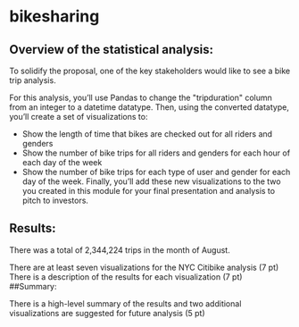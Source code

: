 # bikesharing

## Overview of the statistical analysis:

To solidify the proposal, one of the key stakeholders would like to see a bike trip analysis.

For this analysis, you’ll use Pandas to change the "tripduration" column from an integer to a datetime datatype. Then, using the converted datatype, you’ll create a set of visualizations to:

* Show the length of time that bikes are checked out for all riders and genders
* Show the number of bike trips for all riders and genders for each hour of each day of the week
* Show the number of bike trips for each type of user and gender for each day of the week.
Finally, you’ll add these new visualizations to the two you created in this module for your final presentation and analysis to pitch to investors.

## Results:

There was a total of 2,344,224 trips in the month of August.



There are at least seven visualizations for the NYC Citibike analysis (7 pt)
There is a description of the results for each visualization (7 pt)
##Summary:

There is a high-level summary of the results and two additional visualizations are suggested for future analysis (5 pt)
